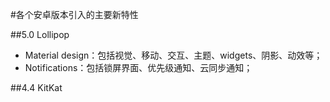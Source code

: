 #各个安卓版本引入的主要新特性

##5.0 Lollipop
+  Material design：包括视觉、移动、交互、主题、widgets、阴影、动效等；
+  Notifications：包括锁屏界面、优先级通知、云同步通知；

##4.4 KitKat